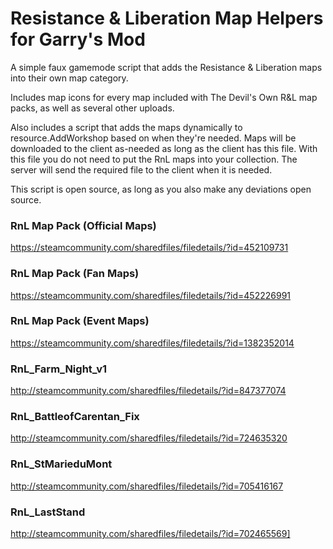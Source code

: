 # Resistance & Liberation Map Helpers for Garry's Mod

A simple faux gamemode script that adds the Resistance & Liberation maps into their own map category.

Includes map icons for every map included with The Devil's Own R&L map packs, as well as several other uploads.

Also includes a script that adds the maps dynamically to resource.AddWorkshop based on when they're needed. Maps will be downloaded to the client as-needed as long as the client has this file. With this file you do not need to put the RnL maps into your collection. The server will send the required file to the client when it is needed.

This script is open source, as long as you also make any deviations open source.

### RnL Map Pack (Official Maps)

https://steamcommunity.com/sharedfiles/filedetails/?id=452109731

### RnL Map Pack (Fan Maps)

https://steamcommunity.com/sharedfiles/filedetails/?id=452226991

### RnL Map Pack (Event Maps)

https://steamcommunity.com/sharedfiles/filedetails/?id=1382352014

### RnL_Farm_Night_v1

http://steamcommunity.com/sharedfiles/filedetails/?id=847377074

### RnL_BattleofCarentan_Fix

http://steamcommunity.com/sharedfiles/filedetails/?id=724635320

### RnL_StMarieduMont

http://steamcommunity.com/sharedfiles/filedetails/?id=705416167

### RnL_LastStand

http://steamcommunity.com/sharedfiles/filedetails/?id=702465569]